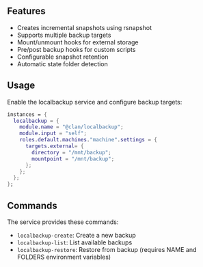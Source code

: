 ## Features

- Creates incremental snapshots using rsnapshot
- Supports multiple backup targets
- Mount/unmount hooks for external storage
- Pre/post backup hooks for custom scripts
- Configurable snapshot retention
- Automatic state folder detection

## Usage

Enable the localbackup service and configure backup targets:

```nix
instances = {
  localbackup = {
    module.name = "@clan/localbackup";
    module.input = "self";
    roles.default.machines."machine".settings = {
      targets.external= {
        directory = "/mnt/backup";
        mountpoint = "/mnt/backup";
      };
    };
  };
};
```

## Commands

The service provides these commands:

- `localbackup-create`: Create a new backup
- `localbackup-list`: List available backups
- `localbackup-restore`: Restore from backup (requires NAME and FOLDERS environment variables)
